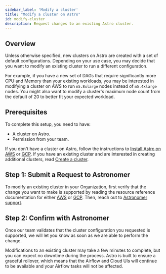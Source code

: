 ```yaml
---
sidebar_label: 'Modify a cluster'
title: "Modify a cluster on Astro"
id: modify-cluster
description: Request changes to an existing Astro cluster.
---
```


## Overview

Unless otherwise specified, new clusters on Astro are created with a set of default configurations. Depending on your use case, you may decide that you want to modify an existing cluster to run a different configuration.

For example, if you have a new set of DAGs that require significantly more CPU and Memory than your existing workloads, you may be interested in modifying a cluster on AWS to run `m5.8xlarge` nodes instead of `m5.4xlarge` nodes. You might also want to modify a cluster's maximum node count from the default of 20 to better fit your expected workload.

## Prerequisites

To complete this setup, you need to have:

- A cluster on Astro.
- Permission from your team.

If you don't have a cluster on Astro, follow the instructions to [Install Astro on AWS](install-aws.md) or [GCP](install-gcp.md). If you have an existing cluster and are interested in creating additional clusters, read [Create a cluster](create-cluster.md).

## Step 1: Submit a Request to Astronomer

To modify an existing cluster in your Organization, first verify that the change you want to make is supported by reading the resource reference documentation for either [AWS](resource-reference-aws.md) or [GCP](resource-reference-gcp.md). Then, reach out to [Astronomer support](https://support.astronomer.io).

## Step 2: Confirm with Astronomer

Once our team validates that the cluster configuration you requested is supported, we will let you know as soon as we are able to perform the change.

Modifications to an existing cluster may take a few minutes to complete, but you can expect no downtime during the process. Astro is built to ensure a graceful rollover, which means that the Airflow and Cloud UIs will continue to be available and your Airflow tasks will not be affected.
